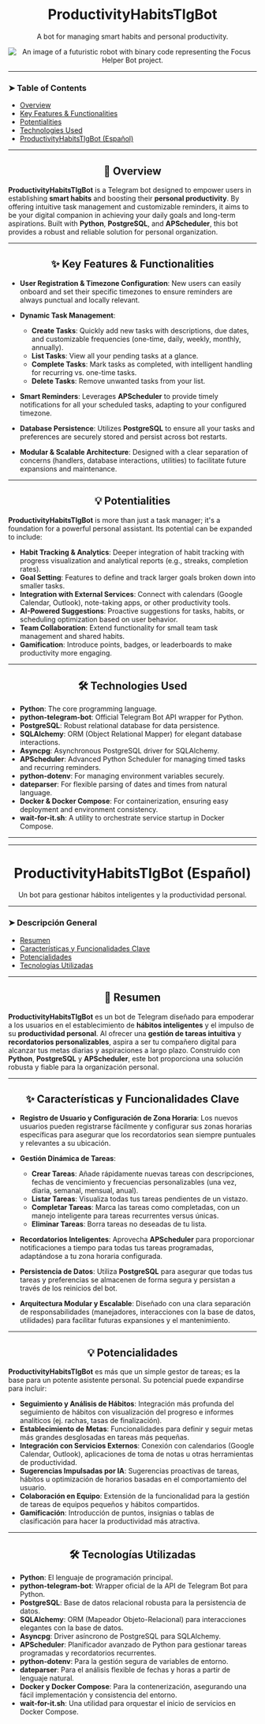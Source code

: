 <h1 align="center">ProductivityHabitsTlgBot</h1>

<p align="center">
A bot for managing smart habits and personal productivity.
</p>

<p align="center">
  <img src="assets/Gemini_Generated_Image_pvre4pvre4pvre4p.png" alt="An image of a futuristic robot with binary code representing the Focus Helper Bot project.">
</p>

---

### ➤ Table of Contents

- [Overview](#-overview)
- [Key Features & Functionalities](#-key-features--functionalities)
- [Potentialities](#-potentialities)
- [Technologies Used](#-technologies-used)
- [ProductivityHabitsTlgBot (Español)](#productivityhabitstlgbot-español)

</details>

---

<h2 align="center">🚀 Overview</h2>

**ProductivityHabitsTlgBot** is a Telegram bot designed to empower users in establishing **smart habits** and boosting their **personal productivity**. By offering intuitive task management and customizable reminders, it aims to be your digital companion in achieving your daily goals and long-term aspirations. Built with **Python**, **PostgreSQL**, and **APScheduler**, this bot provides a robust and reliable solution for personal organization.

---

<h2 align="center">✨ Key Features & Functionalities</h2>

- **User Registration & Timezone Configuration**: New users can easily onboard and set their specific timezones to ensure reminders are always punctual and locally relevant.

- **Dynamic Task Management**:
    - **Create Tasks**: Quickly add new tasks with descriptions, due dates, and customizable frequencies (one-time, daily, weekly, monthly, annually).
    - **List Tasks**: View all your pending tasks at a glance.
    - **Complete Tasks**: Mark tasks as completed, with intelligent handling for recurring vs. one-time tasks.
    - **Delete Tasks**: Remove unwanted tasks from your list.

- **Smart Reminders**: Leverages **APScheduler** to provide timely notifications for all your scheduled tasks, adapting to your configured timezone.

- **Database Persistence**: Utilizes **PostgreSQL** to ensure all your tasks and preferences are securely stored and persist across bot restarts.

- **Modular & Scalable Architecture**: Designed with a clear separation of concerns (handlers, database interactions, utilities) to facilitate future expansions and maintenance.

---

<h2 align="center">💡 Potentialities</h2>

**ProductivityHabitsTlgBot** is more than just a task manager; it's a foundation for a powerful personal assistant. Its potential can be expanded to include:

- **Habit Tracking & Analytics**: Deeper integration of habit tracking with progress visualization and analytical reports (e.g., streaks, completion rates).
- **Goal Setting**: Features to define and track larger goals broken down into smaller tasks.
- **Integration with External Services**: Connect with calendars (Google Calendar, Outlook), note-taking apps, or other productivity tools.
- **AI-Powered Suggestions**: Proactive suggestions for tasks, habits, or scheduling optimization based on user behavior.
- **Team Collaboration**: Extend functionality for small team task management and shared habits.
- **Gamification**: Introduce points, badges, or leaderboards to make productivity more engaging.

---

<h2 align="center">🛠️ Technologies Used</h2>

- **Python**: The core programming language.
- **python-telegram-bot**: Official Telegram Bot API wrapper for Python.
- **PostgreSQL**: Robust relational database for data persistence.
- **SQLAlchemy**: ORM (Object Relational Mapper) for elegant database interactions.
- **Asyncpg**: Asynchronous PostgreSQL driver for SQLAlchemy.
- **APScheduler**: Advanced Python Scheduler for managing timed tasks and recurring reminders.
- **python-dotenv**: For managing environment variables securely.
- **dateparser**: For flexible parsing of dates and times from natural language.
- **Docker & Docker Compose**: For containerization, ensuring easy deployment and environment consistency.
- **wait-for-it.sh**: A utility to orchestrate service startup in Docker Compose.

---
---

<h1 align="center">ProductivityHabitsTlgBot (Español)</h1>

<p align="center">
Un bot para gestionar hábitos inteligentes y la productividad personal.
</p>


---

### ➤ Descripción General

- [Resumen](#-resumen)
- [Características y Funcionalidades Clave](#-características-y-funcionalidades-clave)
- [Potencialidades](#-potencialidades)
- [Tecnologías Utilizadas](#-tecnologías-utilizadas)

</details>

---

<h2 align="center">🚀 Resumen</h2>

**ProductivityHabitsTlgBot** es un bot de Telegram diseñado para empoderar a los usuarios en el establecimiento de **hábitos inteligentes** y el impulso de su **productividad personal**. Al ofrecer una **gestión de tareas intuitiva** y **recordatorios personalizables**, aspira a ser tu compañero digital para alcanzar tus metas diarias y aspiraciones a largo plazo. Construido con **Python**, **PostgreSQL** y **APScheduler**, este bot proporciona una solución robusta y fiable para la organización personal.

---

<h2 align="center">✨ Características y Funcionalidades Clave</h2>

- **Registro de Usuario y Configuración de Zona Horaria**: Los nuevos usuarios pueden registrarse fácilmente y configurar sus zonas horarias específicas para asegurar que los recordatorios sean siempre puntuales y relevantes a su ubicación.

- **Gestión Dinámica de Tareas**:
    - **Crear Tareas**: Añade rápidamente nuevas tareas con descripciones, fechas de vencimiento y frecuencias personalizables (una vez, diaria, semanal, mensual, anual).
    - **Listar Tareas**: Visualiza todas tus tareas pendientes de un vistazo.
    - **Completar Tareas**: Marca las tareas como completadas, con un manejo inteligente para tareas recurrentes versus únicas.
    - **Eliminar Tareas**: Borra tareas no deseadas de tu lista.

- **Recordatorios Inteligentes**: Aprovecha **APScheduler** para proporcionar notificaciones a tiempo para todas tus tareas programadas, adaptándose a tu zona horaria configurada.

- **Persistencia de Datos**: Utiliza **PostgreSQL** para asegurar que todas tus tareas y preferencias se almacenen de forma segura y persistan a través de los reinicios del bot.

- **Arquitectura Modular y Escalable**: Diseñado con una clara separación de responsabilidades (manejadores, interacciones con la base de datos, utilidades) para facilitar futuras expansiones y el mantenimiento.

---

<h2 align="center">💡 Potencialidades</h2>

**ProductivityHabitsTlgBot** es más que un simple gestor de tareas; es la base para un potente asistente personal. Su potencial puede expandirse para incluir:

- **Seguimiento y Análisis de Hábitos**: Integración más profunda del seguimiento de hábitos con visualización del progreso e informes analíticos (ej. rachas, tasas de finalización).
- **Establecimiento de Metas**: Funcionalidades para definir y seguir metas más grandes desglosadas en tareas más pequeñas.
- **Integración con Servicios Externos**: Conexión con calendarios (Google Calendar, Outlook), aplicaciones de toma de notas u otras herramientas de productividad.
- **Sugerencias Impulsadas por IA**: Sugerencias proactivas de tareas, hábitos u optimización de horarios basadas en el comportamiento del usuario.
- **Colaboración en Equipo**: Extensión de la funcionalidad para la gestión de tareas de equipos pequeños y hábitos compartidos.
- **Gamificación**: Introducción de puntos, insignias o tablas de clasificación para hacer la productividad más atractiva.

---

<h2 align="center">🛠️ Tecnologías Utilizadas</h2>

- **Python**: El lenguaje de programación principal.
- **python-telegram-bot**: Wrapper oficial de la API de Telegram Bot para Python.
- **PostgreSQL**: Base de datos relacional robusta para la persistencia de datos.
- **SQLAlchemy**: ORM (Mapeador Objeto-Relacional) para interacciones elegantes con la base de datos.
- **Asyncpg**: Driver asíncrono de PostgreSQL para SQLAlchemy.
- **APScheduler**: Planificador avanzado de Python para gestionar tareas programadas y recordatorios recurrentes.
- **python-dotenv**: Para la gestión segura de variables de entorno.
- **dateparser**: Para el análisis flexible de fechas y horas a partir de lenguaje natural.
- **Docker y Docker Compose**: Para la contenerización, asegurando una fácil implementación y consistencia del entorno.
- **wait-for-it.sh**: Una utilidad para orquestar el inicio de servicios en Docker Compose.
